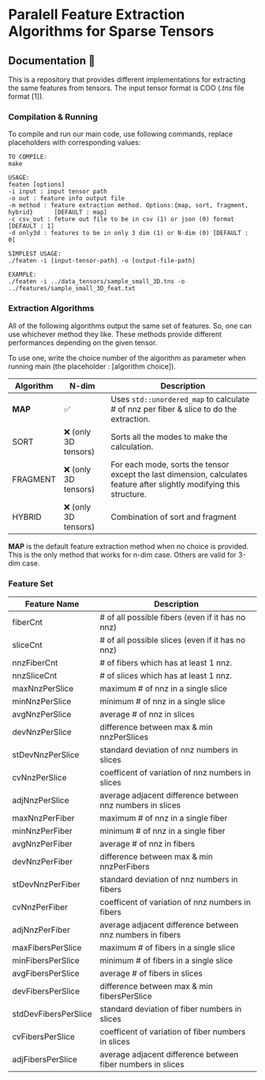 # **Paralell Feature Extraction Algorithms for Sparse Tensors**

## **Documentation 📑** 


This is a repository that provides different implementations for extracting the same features from tensors. The input tensor format is COO (*.tns* file format [1]). 

### **Compilation & Running**

To compile and run our main code, use following commands, replace placeholders with corresponding values:

```
TO COMPILE:
make

USAGE: 
featen [options]                                                                                                                                               
-i input : input tensor path                                                                                                                                  
-o out : feature info output file                                                                                                                            
-m method : feature extraction method. Options:{map, sort, fragment, hybrid}      [DEFAULT : map]                                                                                                            
-c csv_out : feture out file to be in csv (1) or json (0) format  [DEFAULT : 1]                                                                                        
-d only3d : features to be in only 3 dim (1) or N-dim (0) [DEFAULT : 0] 

SIMPLEST USAGE:
./featen -i [input-tensor-path] -o [output-file-path]

EXAMPLE: 
./featen -i ../data_tensors/sample_small_3D.tns -o ../features/sample_small_3D_feat.txt
```

### **Extraction Algorithms**

All of the following algorithms output the same set of features. So, one can use whichever method they like. These methods provide different performances depending on the given tensor. 

To use one, write the choice number of the algorithm as parameter when running main (the placeholder : [algorithm choice]).

| Algorithm | N-dim | Description | 
| --------- | ----- | ------------|
| **MAP** | ✅ | Uses `std::unordered_map` to calculate # of nnz per fiber & slice to do the extraction. |
| SORT | ❌ (only 3D tensors) | Sorts all the modes to make the calculation. |
| FRAGMENT | ❌ (only 3D tensors) | For each mode, sorts the tensor except the last dimension, calculates feature after slightly modifying this structure. |
| HYBRID | ❌ (only 3D tensors) | Combination of sort and fragment |

**MAP** is the default feature extraction method when no choice is provided. This is the only method that works for n-dim case. Others are valid for 3-dim case.

### **Feature Set**

|Feature Name| Description |
|----|----|
|fiberCnt | # of all possible fibers (even if it has no nnz) |
|sliceCnt | # of all possible slices (even if it has no nnz) |
|nnzFiberCnt | # of fibers which has at least 1 nnz. |
|nnzSliceCnt | # of slices which has at least 1 nnz.  |
|maxNnzPerSlice | maximum # of nnz in a single slice |
|minNnzPerSlice |  minimum # of nnz in a single slice |
|avgNnzPerSlice |  average # of nnz in slices |
|devNnzPerSlice | difference between max & min nnzPerSlices |
|stDevNnzPerSlice | standard deviation of nnz numbers in slices |
|cvNnzPerSlice | coefficent of variation of nnz numbers in slices |
|adjNnzPerSlice | average adjacent difference between nnz numbers in slices |
|maxNnzPerFiber | maximum # of nnz in a single fiber |
|minNnzPerFiber |  minimum # of nnz in a single fiber |
|avgNnzPerFiber |  average # of nnz in fibers |
|devNnzPerFiber | difference between max & min nnzPerFibers |
|stDevNnzPerFiber | standard deviation of nnz numbers in fibers |
|cvNnzPerFiber | coefficent of variation of nnz numbers in fibers |
|adjNnzPerFiber | average adjacent difference between nnz numbers in fibers |
|maxFibersPerSlice | maximum # of fibers in a single slice |
|minFibersPerSlice | minimum # of fibers in a single slice |
|avgFibersPerSlice | average # of fibers in slices |
|devFibersPerSlice | difference between max & min fibersPerSlice  |
|stdDevFibersPerSlice | standard deviation of fiber numbers in slices |
|cvFibersPerSlice |  coefficent of variation of fiber numbers in slices |
|adjFibersPerSlice | average adjacent difference between fiber numbers in slices |
